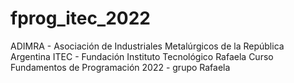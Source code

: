 # fprog_itec_2022
ADIMRA - Asociación de Industriales Metalúrgicos de la República Argentina
ITEC - Fundación Instituto Tecnológico Rafaela
Curso Fundamentos de Programación 2022 - grupo Rafaela
